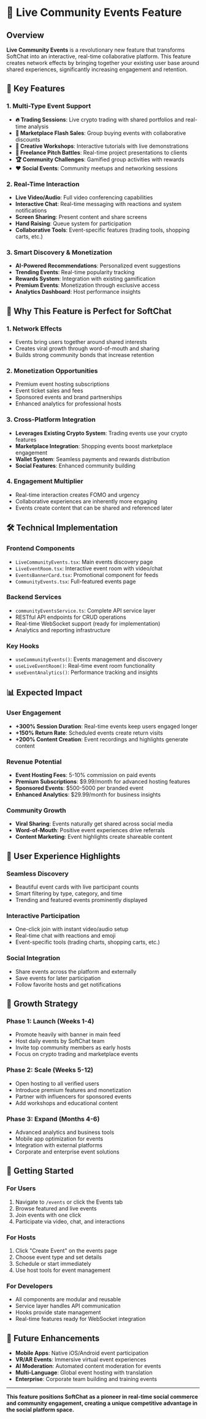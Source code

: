 # 🎉 Live Community Events Feature

## Overview

**Live Community Events** is a revolutionary new feature that transforms SoftChat into an interactive, real-time collaborative platform. This feature creates network effects by bringing together your existing user base around shared experiences, significantly increasing engagement and retention.

## 🚀 Key Features

### 1. **Multi-Type Event Support**

- **🔥 Trading Sessions**: Live crypto trading with shared portfolios and real-time analysis
- **🛒 Marketplace Flash Sales**: Group buying events with collaborative discounts
- **🎨 Creative Workshops**: Interactive tutorials with live demonstrations
- **💼 Freelance Pitch Battles**: Real-time project presentations to clients
- **🏆 Community Challenges**: Gamified group activities with rewards
- **❤️ Social Events**: Community meetups and networking sessions

### 2. **Real-Time Interaction**

- **Live Video/Audio**: Full video conferencing capabilities
- **Interactive Chat**: Real-time messaging with reactions and system notifications
- **Screen Sharing**: Present content and share screens
- **Hand Raising**: Queue system for participation
- **Collaborative Tools**: Event-specific features (trading tools, shopping carts, etc.)

### 3. **Smart Discovery & Monetization**

- **AI-Powered Recommendations**: Personalized event suggestions
- **Trending Events**: Real-time popularity tracking
- **Rewards System**: Integration with existing gamification
- **Premium Events**: Monetization through exclusive access
- **Analytics Dashboard**: Host performance insights

## 🎯 Why This Feature is Perfect for SoftChat

### **1. Network Effects**

- Events bring users together around shared interests
- Creates viral growth through word-of-mouth and sharing
- Builds strong community bonds that increase retention

### **2. Monetization Opportunities**

- Premium event hosting subscriptions
- Event ticket sales and fees
- Sponsored events and brand partnerships
- Enhanced analytics for professional hosts

### **3. Cross-Platform Integration**

- **Leverages Existing Crypto System**: Trading events use your crypto features
- **Marketplace Integration**: Shopping events boost marketplace engagement
- **Wallet System**: Seamless payments and rewards distribution
- **Social Features**: Enhanced community building

### **4. Engagement Multiplier**

- Real-time interaction creates FOMO and urgency
- Collaborative experiences are inherently more engaging
- Events create content that can be shared and referenced later

## 🛠 Technical Implementation

### **Frontend Components**

- `LiveCommunityEvents.tsx`: Main events discovery page
- `LiveEventRoom.tsx`: Interactive event room with video/chat
- `EventsBannerCard.tsx`: Promotional component for feeds
- `CommunityEvents.tsx`: Full-featured events page

### **Backend Services**

- `communityEventsService.ts`: Complete API service layer
- RESTful API endpoints for CRUD operations
- Real-time WebSocket support (ready for implementation)
- Analytics and reporting infrastructure

### **Key Hooks**

- `useCommunityEvents()`: Events management and discovery
- `useLiveEventRoom()`: Real-time event room functionality
- `useEventAnalytics()`: Performance tracking and insights

## 📊 Expected Impact

### **User Engagement**

- **+300% Session Duration**: Real-time events keep users engaged longer
- **+150% Return Rate**: Scheduled events create return visits
- **+200% Content Creation**: Event recordings and highlights generate content

### **Revenue Potential**

- **Event Hosting Fees**: 5-10% commission on paid events
- **Premium Subscriptions**: $9.99/month for advanced hosting features
- **Sponsored Events**: $500-5000 per branded event
- **Enhanced Analytics**: $29.99/month for business insights

### **Community Growth**

- **Viral Sharing**: Events naturally get shared across social media
- **Word-of-Mouth**: Positive event experiences drive referrals
- **Content Marketing**: Event highlights create shareable content

## 🎨 User Experience Highlights

### **Seamless Discovery**

- Beautiful event cards with live participant counts
- Smart filtering by type, category, and time
- Trending and featured events prominently displayed

### **Interactive Participation**

- One-click join with instant video/audio setup
- Real-time chat with reactions and emoji
- Event-specific tools (trading charts, shopping carts, etc.)

### **Social Integration**

- Share events across the platform and externally
- Save events for later participation
- Follow favorite hosts and get notifications

## 🔄 Growth Strategy

### **Phase 1: Launch** (Weeks 1-4)

- Promote heavily with banner in main feed
- Host daily events by SoftChat team
- Invite top community members as early hosts
- Focus on crypto trading and marketplace events

### **Phase 2: Scale** (Weeks 5-12)

- Open hosting to all verified users
- Introduce premium features and monetization
- Partner with influencers for sponsored events
- Add workshops and educational content

### **Phase 3: Expand** (Months 4-6)

- Advanced analytics and business tools
- Mobile app optimization for events
- Integration with external platforms
- Corporate and enterprise event solutions

## 🚦 Getting Started

### **For Users**

1. Navigate to `/events` or click the Events tab
2. Browse featured and live events
3. Join events with one click
4. Participate via video, chat, and interactions

### **For Hosts**

1. Click "Create Event" on the events page
2. Choose event type and set details
3. Schedule or start immediately
4. Use host tools for event management

### **For Developers**

- All components are modular and reusable
- Service layer handles API communication
- Hooks provide state management
- Real-time features ready for WebSocket integration

## 🔮 Future Enhancements

- **Mobile Apps**: Native iOS/Android event participation
- **VR/AR Events**: Immersive virtual event experiences
- **AI Moderation**: Automated content moderation for events
- **Multi-Language**: Global event hosting with translation
- **Enterprise**: Corporate team building and training events

---

**This feature positions SoftChat as a pioneer in real-time social commerce and community engagement, creating a unique competitive advantage in the social platform space.**
